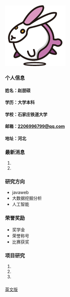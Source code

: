![证件照](/tupian.png)
### 个人信息
#### 姓名：赵朋硕
#### 学历：大学本科
#### 学校：石家庄铁道大学
#### 邮箱：2206996799@qq.com
#### 地址：河北

### 最新消息
1. 
2. 

### 研究方向
- javaweb
- 大数据挖掘分析
- 人工智能

### 荣誉奖励
- 奖学金
- 荣誉称号
- 比赛获奖

### 项目研究
1. 
2. 
3.  

### 
[英文版](index-en.md)
